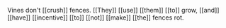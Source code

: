 Vines don't [[crush]] fences. [[They]] [[use]] [[them]] [[to]] grow, [[and]] [[have]] [[incentive]] [[to]] [[not]] [[make]] [[the]] fences rot.